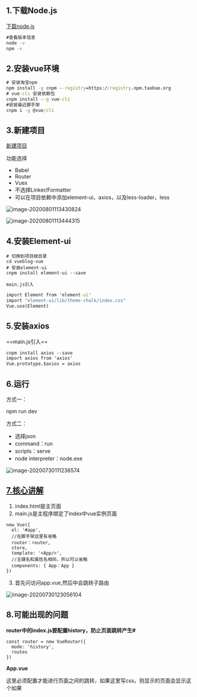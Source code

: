 ## 1.下载Node.js

[下载node.js](https://nodejs.org/zh-cn/)

```cmd
#查看版本信息
node -v
npm -v
```

## 2.安装vue环境

```cmd
# 安装淘宝npm
npm install -g cnpm --registry=https://registry.npm.taobao.org
# vue-cli 安装依赖包
cnpm install --g vue-cli
#安装最近脚手架
cnpm i -g @vue/cli
```

## 3.新建项目

[新建项目](localhost:8000/project)

功能选择

* Babel
* Router
* Vuex
* 不选择Linker/Formatter
* 可以在项目依赖中添加element-ui，axios，以及less-loader，less

![image-20200801113430824](https://gitee.com/shaobing2021/typora/raw/master/img/20200823175203.png)

![image-20200801113444315](https://gitee.com/shaobing2021/typora/raw/master/img/20200823175204.png)

## 4.安装Element-ui

```
# 切换到项目根目录
cd vueblog-vue
# 安装element-ui
cnpm install element-ui --save
```

`main.js引入`

```cmd
import Element from 'element-ui'
import "element-ui/lib/theme-chalk/index.css"
Vue.use(Element)
```

## 5.安装axios

==main.js引入==

```html
cnpm install axios --save
import axios from 'axios'
Vue.prototype.$axios = axios
```

## 6.运行

方式一：

npm run dev

方式二：

* 选择json
* command：run
* scripts：serve
* node interpreter：node.exe

![image-20200730111236574](https://gitee.com/shaobing2021/typora/raw/master/img/20200823175205.png)

## [7.核心讲解](https://www.cnblogs.com/amunamuna/p/8708102.html)

1. index.html是主页面
2. main.js是主程序绑定了index中vue实例页面

```
new Vue({
  el: '#app',
  //在脚手架这里有省略
  router：router,
  store,
  template: '<App/>',
  //主键名和属性名相同，所以可以省略
  components: { App：App }
})
```

3. 首先问访问app.vue,然后<router-view/>中会跳转子路由

![image-20200730123056104](https://gitee.com/shaobing2021/typora/raw/master/img/20200823175206.png)

## 8.可能出现的问题

**router中的index.js要配置history，防止页面跳转产生#**

```
const router = new VueRouter({
  mode: 'history',
  routes
})
```

**App.vue**

这里必须配置<router-view/>才能进行页面之间的跳转，如果这里写css，则显示的页面会显示这个如果<style scoped>

```vue
<template>
  <div id="app">
    <router-view/>
  </div>
</template>
<script>
export default {
  name: 'app',
  components: {
  }
}
</script>
<style>
#app {
}
</style>
```

## 9.更改端口

在项目目录下非src目录下新建vue.config.js

```vue
module.exports = {
    devServer: {
        port: 9000,     // 端口
    },
    lintOnSave: false   // 取消 eslint 验证
};
```

## 10.main.js代码

```html
import Vue from 'vue'
import App from './App.vue'
import store from './store'
import router from './router'
import Element from 'element-ui'
import axios from 'axios'

import "element-ui/lib/theme-chalk/index.css"
#阿里巴巴矢量图样式引入
import "./assets/font/iconfont.css"
#引入全局样式
import "./assets/css/global.css"
//配置代理
axios.defaults.baseURL = "http://localhost:8083"
//全局注册，之后可在其他主键通过this.$axios发送数据
Vue.prototype.$axios = axios
Vue.use(Element)

Vue.config.productionTip = false

new Vue({
  store,
  router,
  render: h => h(App)
}).$mount('#app')
```

## 11.安装必要的依赖

```cmd
#安装mavon编辑器
cnpm install mavon-editor --save
# 用于解析md文档
cnpm install markdown-it --save
# md样式
cnpm install github-markdown-css
```

